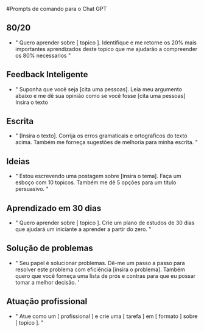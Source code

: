 #Prompts de comando para o Chat GPT

## 80/20
- " Quero aprender sobre [ topico ]. Identifique e me retorne os 20% mais importantes aprendizados deste topico que me ajudarão a compreender os 80% necessarios "

## Feedback Inteligente
- " Suponha que você seja [cita uma pessoas]. Leia meu argumento abaixo e me dê sua opinião como se você fosse [cita uma pessoas]
Insira o texto

## Escrita
- " [Insira o texto]. Corrija os erros gramaticais e ortograficos do texto acima. Também me forneça sugestões de melhoria para minha escrita. "

## Ideias
- " Estou escrevendo uma postagem sobre [insira o tema]. Faça um esboço com 10 topicos. Também me dê 5 opções para um titulo persuasivo. "

## Aprendizado em 30 dias
- " Quero aprender sobre [ topico ]. Crie um plano de estudos de 30 dias que ajudará um iniciante a aprender a partir do zero. "

## Solução de problemas
- " Seu papel é solucionar problemas. Dê-me um passo a passo para resolver este problema com eficiência [insira o problema]. Também quero que você forneça uma lista de prós e contras para que eu possar tomar a melhor decisão. '

## Atuação profissional
- " Atue como um [ profissional ] e crie uma [ tarefa ] em [ formato ] sobre [ topico ]. "

